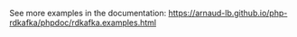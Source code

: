 See more examples in the documentation: https://arnaud-lb.github.io/php-rdkafka/phpdoc/rdkafka.examples.html
